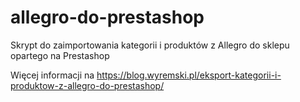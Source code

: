 # allegro-do-prestashop
Skrypt do zaimportowania kategorii i produktów z Allegro do sklepu opartego na Prestashop

Więcej informacji na https://blog.wyremski.pl/eksport-kategorii-i-produktow-z-allegro-do-prestashop/
